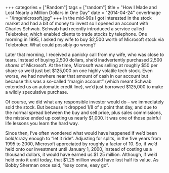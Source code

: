 +++
categories = ["Random"]
tags = ["random"]
title = "How I Made and Lost Nearly a Million Dollars in One Day"
date = "2014-04-24"
coverImage = "/img/microsoft.jpg"
+++
In the mid-90s I got interested in the stock market and had a bit of money to invest so I opened an account with Charles Schwab. Schwab had recently introduced a service called Telebroker, which enabled clients to trade stocks by telephone. One morning in 1995, I asked my wife to buy $2,500 worth of Microsoft stock via Telebroker. What could possibly go wrong?
<!--more-->
Later that morning, I received a panicky call from my wife, who was close to tears. Instead of buying 2,500 dollars, she’d inadvertently purchased 2,500 *shares* of Microsoft. At the time, Microsoft was selling at roughly $50 per share so we’d just bet $125,000 on one highly volatile tech stock. Even worse, we had nowhere near that amount of cash in our account but because this was a so-called “margin account” (which meant Schwab extended us an automatic credit line), we’d just borrowed $125,000 to make a wildly speculative purchase.

Of course, we did what any responsible investor would do – we immediately sold the stock. But because it dropped 1/8 of a point that day, and due to the normal spread between the buy and sell price, plus sales commissions, the mistake ended up costing us nearly $1,000. It was one of those painful life lessons you learn the hard way.

Since then, I’ve often wondered what would have happened if we’d been bold/crazy enough to “let it ride”. Adjusting for splits, in the five years from 1995 to 2000, Microsoft appreciated by roughly a factor of 10. So, if we’d held onto our investment until January 1, 2000, instead of costing us a thousand dollars, it would have earned us $1.25 million. Although, if we’d held onto it until today, that $1.25 million would have lost half its value. As Bobby Sherman once said, “easy come, easy go”.
